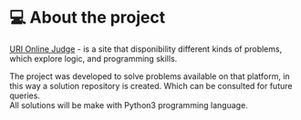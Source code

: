 # 💻 About the project

<a href="https://www.beecrowd.com.br/judge/en">URI Online Judge</a> - is a site that disponibility different kinds of problems, which explore logic, and programming skills.

<p>
The project was developed to solve problems available on that platform, in this way a solution repository is created. Which can be consulted for future queries.
<BR>All solutions will be make with Python3 programming language.
</p>
